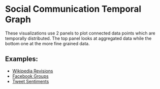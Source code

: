 # Social Communication Temporal Graph

These visualizations use 2 panels to plot connected data points which are temporally distributed. 
The top panel looks at aggregated data while the bottom one at the more fine grained data.

## Examples: 

* [Wikipedia Revisions](https://shubhanshu.com/social-comm-temporal-graph/wikipedia-revisions)
* [Facebook Groups](https://shubhanshu.com/FacebookGroupVisual/)
* [Tweet Sentiments](https://shubhanshu.com/SentimentSocialNets/)


